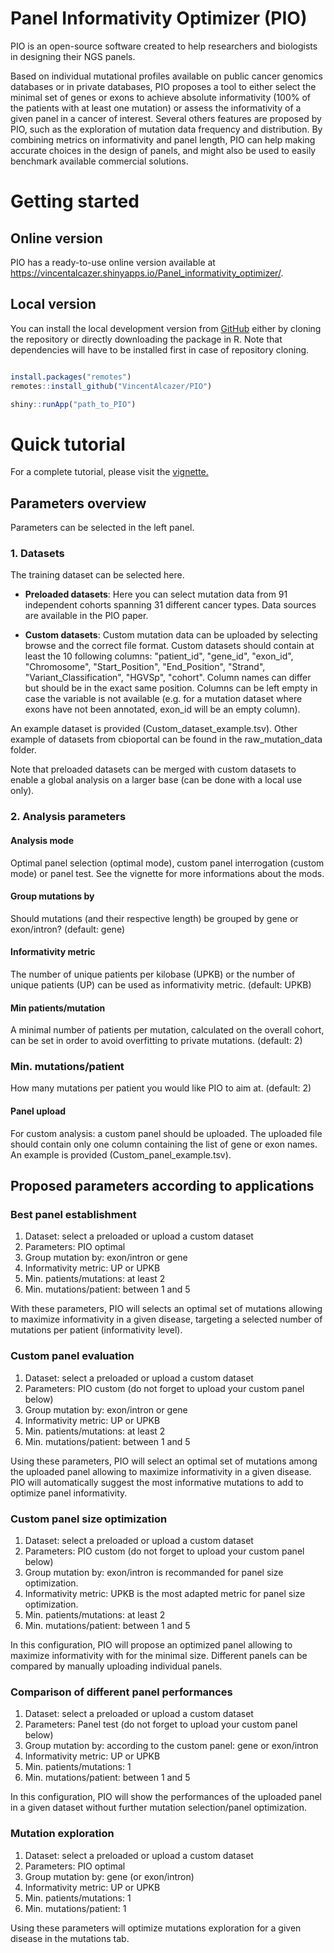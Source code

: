 
# Panel Informativity Optimizer (PIO)
 
PIO is an open-source software created to help researchers and biologists in designing their NGS panels.

Based on individual mutational profiles available on public cancer genomics databases or in private databases, PIO proposes a tool to either select the minimal set of genes or exons to achieve absolute informativity (100% of the patients with at least one mutation) or assess the informativity of a given panel in a cancer of interest. Several others features are proposed by PIO, such as the exploration of mutation data frequency and distribution. By combining metrics on informativity and panel length, PIO can help making accurate choices in the design of panels, and might also be used to easily benchmark available commercial solutions. 
 
 
# Getting started

## Online version

PIO has a ready-to-use online version available at
<https://vincentalcazer.shinyapps.io/Panel_informativity_optimizer/>.

## Local version

You can install the local development version from
[GitHub](https://github.com/VincentAlcazer/PIO) either by cloning the
repository or directly downloading the package in R. Note that dependencies will have to be installed first 
in case of repository cloning.

``` r

install.packages("remotes")
remotes::install_github("VincentAlcazer/PIO")

shiny::runApp("path_to_PIO")

```

# Quick tutorial

For a complete tutorial, please visit the [vignette.](https://github.com/VincentAlcazer/PIO/blob/main/Vignette.md)

## Parameters overview

Parameters can be selected in the left panel.

### 1. Datasets

The training dataset can be selected here.

- **Preloaded datasets**: Here you can select mutation data from 91 independent cohorts spanning 31 different cancer types. Data sources are available in the PIO paper.

- **Custom datasets**: Custom mutation data can be uploaded by selecting browse and the correct file format. Custom datasets should contain at least the 10 following columns: "patient_id", "gene_id", "exon_id", "Chromosome", "Start_Position", "End_Position", "Strand", "Variant_Classification", "HGVSp", "cohort". Column names can differ but should be in the exact same position. Columns can be left empty in case the variable is not available (e.g. for a mutation dataset where exons have not been annotated, exon_id will be an empty column).

An example dataset is provided (Custom_dataset_example.tsv). Other example of datasets from cbioportal can be found in the raw_mutation_data folder.

Note that preloaded datasets can be merged with custom datasets to enable a global analysis on a larger base (can be done with a local use only).


### 2. Analysis parameters

#### Analysis mode

Optimal panel selection (optimal mode), custom panel interrogation (custom mode) or panel test. See the vignette for more informations about the mods.

#### Group mutations by

Should mutations (and their respective length) be grouped by gene or exon/intron?  (default: gene)

#### Informativity metric

The number of unique patients per kilobase (UPKB) or the number of unique patients (UP) can be used as informativity metric.  (default: UPKB)

#### Min patients/mutation

A minimal number of patients per mutation, calculated on the overall cohort, can be set in order to avoid overfitting to private mutations. (default: 2)


### Min. mutations/patient

How many mutations per patient you would like PIO to aim at. (default: 2)

#### Panel upload

For custom analysis: a custom panel should be uploaded. The uploaded file should contain only one column containing the list of gene or exon names. An example is provided (Custom_panel_example.tsv).


## Proposed parameters according to applications

### Best panel establishment

1. Dataset: select a preloaded or upload a custom dataset
2. Parameters: PIO optimal
3. Group mutation by: exon/intron or gene
4. Informativity metric: UP or UPKB
5. Min. patients/mutations: at least 2
6. Min. mutations/patient: between 1 and 5

With these parameters, PIO will selects an optimal set of mutations allowing to maximize informativity in a given disease, targeting a selected number of mutations per patient (informativity level).

### Custom panel evaluation

1. Dataset: select a preloaded or upload a custom dataset
2. Parameters: PIO custom (do not forget to upload your custom panel below)
3. Group mutation by: exon/intron or gene
4. Informativity metric: UP or UPKB
5. Min. patients/mutations: at least 2
6. Min. mutations/patient: between 1 and 5

Using these parameters, PIO will select an optimal set of mutations among the uploaded panel allowing to maximize informativity in a given disease. PIO will automatically suggest the most informative mutations to add to optimize panel informativity.

### Custom panel size optimization

1. Dataset: select a preloaded or upload a custom dataset
2. Parameters: PIO custom (do not forget to upload your custom panel below)
3. Group mutation by: exon/intron is recommanded for panel size optimization.
4. Informativity metric: UPKB is the most adapted metric for panel size optimization.
5. Min. patients/mutations: at least 2
6. Min. mutations/patient: between 1 and 5

In this configuration, PIO will propose an optimized panel allowing to maximize informativity with for the minimal size. Different panels can be compared by manually uploading individual panels.

### Comparison of different panel performances

1. Dataset: select a preloaded or upload a custom dataset
2. Parameters: Panel test (do not forget to upload your custom panel below)
3. Group mutation by: according to the custom panel: gene or exon/intron
4. Informativity metric: UP or UPKB
5. Min. patients/mutations: 1
6. Min. mutations/patient: between 1 and 5

In this configuration, PIO will show the performances of the uploaded panel in a given dataset without further mutation selection/panel optimization.


### Mutation exploration

1. Dataset: select a preloaded or upload a custom dataset
2. Parameters: PIO optimal 
3. Group mutation by: gene (or exon/intron)
4. Informativity metric: UP or UPKB
5. Min. patients/mutations: 1
6. Min. mutations/patient: 1

Using these parameters will optimize mutations exploration for a given disease in the mutations tab.


